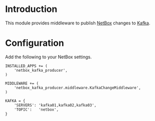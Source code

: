 # Introduction
This module provides middleware to publish [NetBox](https://github.com/digitalocean/netbox/) changes to [Kafka](https://kafka.apache.org/).

# Configuration
Add the following to your NetBox settings.
```
INSTALLED_APPS += (
	'netbox_kafka_producer',
)

MIDDLEWARE += (
	'netbox_kafka_producer.middleware.KafkaChangeMiddleware',
)

KAFKA = {
	'SERVERS': 'kafka01,kafka02,kafka03',
	'TOPIC':   'netbox',
}
```

